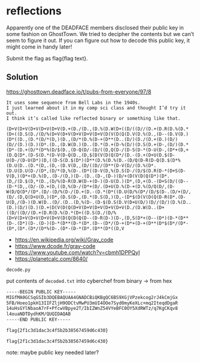 # reflections

Apparently one of the DEADFACE members disclosed their public key in some fashion on GhostTown. 
We tried to decipher the contents but we can’t seem to figure it out. 
If you can figure out how to decode this public key, it might come in handy later!

Submit the flag as flag{flag text}.

## Solution


https://ghosttown.deadface.io/t/pubs-from-everyone/97/8

```
It uses some sequence from Bell Labs in the 1940s. 
I just learned about it in my comp sci class and thought I’d try it out. 
I think it’s called like reflected binary or something like that.
```

```
(D+V(D+V(D+V(D+V(D+V(D.+(D./(D.,(D.%(D.W(D+((D/((D//(D.+(D.R(D.%(D.*(D+((D.S(D./(D/%(D+V(D+V(D+V(D+V(D+V(D(V(D(Q(D.V(D.%(D.,(D--(D.V(D.)(D*((D.,(D.*(D/*(D,)(D.,(D/*(D.%(D-+(D**(D..(D/)(D./(D.+(D.)(D/)(D//(D.)(D.)(D*.(D.,(D.W(D.)(D..(D.*(D.+(D-%(D/)(D.S(D.+(D-,(D/)(D.*(D*-(D.+(D/*(D*%(D/$(D.,(D-Q(D/-(D/((D,Q(D-/(D-S(D-*(D-U(D-,(D*+(D,+(D.Q(D*.(D-S(D.*(D-V(D-Q(D.,(D,$(D(V(D(Q(D*/(D.-(D.+(D+U(D.$(D-U(D-/(D-U(D*)(D,((D-S(D.$(D*)(D**(D.%(D.%(D.-(D/Q(D-R(D-Q(D.$(D*%(D.U(D..(D.*(D,.(D,-(D.V(D,,(D/((D//(D**(D-V(D//(D.%(D*.(D.U(D.U(D-/(D*,(D/*(D,%(D-.(D*((D-V(D,%(D.S(D-/(D/$(D.R(D-*(D+S(D-V(D,)(D*+(D.%(D,.(D-/(D,)(D-.(D..(D-,(D-)(D/+(D(V(D(Q(D*)(D*.(D,/(D.$(D,*(D.,(D/%(D-R(D.W(D-+(D-)(D-U(D.)(D*,(D,+(D.-(D+S(D/((D--(D-*(D,,(D/-(D.+(D,((D,%(D-/(D*+(D/.(D+U(D.%(D-+(D.%(D/Q(D/,(D-W(D/Q(D*/(D*.(D/-(D/%(D-/(D.+(D.-(D.*(D*((D.U(D/%(D*/(D/$(D-.(D/+(D/,(D/.(D,Q(D+U(D,)(D*,(D.S(D-,(D.*(D.S(D,)(D,-(D*$(D(V(D(Q(D-R(D*.(D-U(D,/(D-)(D.W(D..(D/.(D..(D,%(D-.(D-$(D.S(D.V(D+U(D/)(D//(D/)(D.%(D..(D.)(D/)(D.)(D.+(D(V(D(Q(D+V(D+V(D+V(D+V(D+V(D./(D.W(D..(D+((D/((D//(D.+(D.R(D.%(D.*(D+((D.S(D./(D/%(D+V(D+V(D+V(D+V(D+V(D(Q(D(Q(D--(D-R(D-)(D-,(D,S(D*+(D--(D*)(D-*(D**(D-.(D*)(D-.(D-)(D-*(D**(D-*(D*.(D--(D*/(D-+(D*+(D-+(D**(D*$(D*/(D*-(D*,(D*.(D*/(D*%(D-.(D*-(D-*(D*.(D**(D*((D,V
```

- https://en.wikipedia.org/wiki/Gray_code
- https://www.dcode.fr/gray-code
- https://www.youtube.com/watch?v=cbmh1DPPQyI
- https://planetcalc.com/8640/

`decode.py`

put contents of `decoded.txt` into cyberchef
from binary -> from hex

```txt
-----BEGIN PUBLIC KEY-----
MIGfMA0GCSqGSIb3DQEBAQUAA4GNADCBiQKBgQC6BS9XGjVPzekcog2rJ4kCmjGx
5FB/Hoeo1pkH13IIFZljH9ODCtvMwPU3mUI4OOe7Syd0myKeXLc+mq2IteqdDgaR
14uHsGYlNbaoA7rF+PfcwVBpye2T/IbIZWnZ54VYeBFC0OY5XdRWTz/q7KgCKqv8
l4ouaNDTDydhKM/QUQIDAQAB
-----END PUBLIC KEY-----

flag{2f1c3d1dac3c4f5b2b38567459d6c430}
```

`flag{2f1c3d1dac3c4f5b2b38567459d6c430}`

note: maybe public key needed later?
